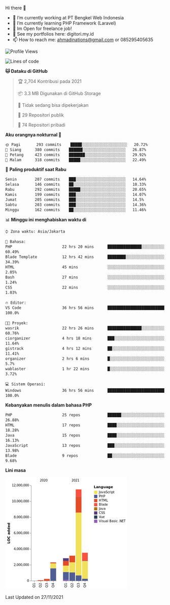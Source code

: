 Hi there 👋

- 🔭 I’m currently working at PT Bengkel Web Indonesia
- 🌱 I’m currently learning PHP Framework (Laravel)
- 📂 Im Open for freelance job!
- 🧷 See my portfolios here: digitori.my.id
- 📫 How to reach me: ahmadinations@gmail.com or 085295405635


<!--START_SECTION:waka-->
![Profile Views](http://img.shields.io/badge/Profil%20dilihat-2-blue)

![Lines of code](https://img.shields.io/badge/Sejak%20Hello%20World%20aku%20telah%20menulis-23.6%20million%20baris%20kode-blue)

**🐱 Dataku di GitHub** 

> 🏆 2,704 Kontribusi pada 2021
 > 
> 📦 3.3 MB Digunakan di GitHub Storage 
 > 
> 🚫 Tidak sedang bisa dipekerjakan
 > 
> 📜 29 Repositori publik 
 > 
> 🔑 74 Repositori pribadi  
 > 
**Aku orangnya nokturnal 🦉** 

```text
🌞 Pagi       293 commits    █████░░░░░░░░░░░░░░░░░░░░   20.72% 
🌆 Siang      380 commits    ██████░░░░░░░░░░░░░░░░░░░   26.87% 
🌃 Petang     423 commits    ███████░░░░░░░░░░░░░░░░░░   29.92% 
🌙 Malam      318 commits    █████░░░░░░░░░░░░░░░░░░░░   22.49%

```
📅 **Paling produktif saat Rabu** 

```text
Senin        207 commits    ███░░░░░░░░░░░░░░░░░░░░░░   14.64% 
Selasa       146 commits    ██░░░░░░░░░░░░░░░░░░░░░░░   10.33% 
Rabu         292 commits    █████░░░░░░░░░░░░░░░░░░░░   20.65% 
Kamis        199 commits    ███░░░░░░░░░░░░░░░░░░░░░░   14.07% 
Jumat        205 commits    ███░░░░░░░░░░░░░░░░░░░░░░   14.5% 
Sabtu        203 commits    ███░░░░░░░░░░░░░░░░░░░░░░   14.36% 
Minggu       162 commits    ██░░░░░░░░░░░░░░░░░░░░░░░   11.46%

```


📊 **Minggu ini menghabiskan waktu di** 

```text
⌚︎ Zona waktu: Asia/Jakarta

💬 Bahasa: 
PHP                      22 hrs 20 mins      ███████████████░░░░░░░░░░   60.49% 
Blade Template           12 hrs 42 mins      ████████░░░░░░░░░░░░░░░░░   34.39% 
HTML                     45 mins             ░░░░░░░░░░░░░░░░░░░░░░░░░   2.05% 
Bash                     27 mins             ░░░░░░░░░░░░░░░░░░░░░░░░░   1.24% 
CSS                      22 mins             ░░░░░░░░░░░░░░░░░░░░░░░░░   1.03%

🔥 Editor: 
VS Code                  36 hrs 56 mins      █████████████████████████   100.0%

🐱‍💻 Proyek: 
wasrik                   22 hrs 26 mins      ███████████████░░░░░░░░░░   60.76% 
ciorganizer              4 hrs 18 mins       ███░░░░░░░░░░░░░░░░░░░░░░   11.64% 
gistrack                 4 hrs 12 mins       ██░░░░░░░░░░░░░░░░░░░░░░░   11.41% 
organizer                2 hrs 6 mins        █░░░░░░░░░░░░░░░░░░░░░░░░   5.7% 
wablaster                1 hr 22 mins        █░░░░░░░░░░░░░░░░░░░░░░░░   3.72%

💻 Sistem Operasi: 
Windows                  36 hrs 56 mins      █████████████████████████   100.0%

```

**Kebanyakan menulis dalam bahasa PHP** 

```text
PHP                      25 repos            ██████░░░░░░░░░░░░░░░░░░░   26.88% 
HTML                     17 repos            ████░░░░░░░░░░░░░░░░░░░░░   18.28% 
Java                     15 repos            ████░░░░░░░░░░░░░░░░░░░░░   16.13% 
JavaScript               13 repos            ███░░░░░░░░░░░░░░░░░░░░░░   13.98% 
Blade                    9 repos             ██░░░░░░░░░░░░░░░░░░░░░░░   9.68%

```


**Lini masa**

![Chart not found](https://raw.githubusercontent.com/MuhamadAhmadin/MuhamadAhmadin/master/charts/bar_graph.png) 


 Last Updated on 27/11/2021
<!--END_SECTION:waka-->
